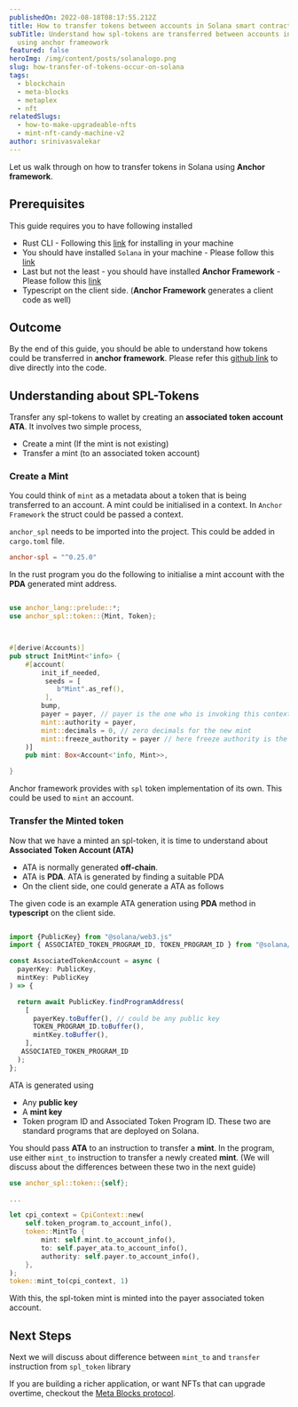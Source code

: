 ```yaml
---
publishedOn: 2022-08-18T08:17:55.212Z
title: How to transfer tokens between accounts in Solana smart contract ? - Part 1
subTitle: Understand how spl-tokens are transferred between accounts in solana
  using anchor frameowork
featured: false
heroImg: /img/content/posts/solanalogo.png
slug: how-transfer-of-tokens-occur-on-solana
tags:
  - blockchain
  - meta-blocks
  - metaplex
  - nft
relatedSlugs:
  - how-to-make-upgradeable-nfts
  - mint-nft-candy-machine-v2
author: srinivasvalekar
---
```

Let us walk through on how to transfer tokens in Solana using **Anchor framework**.

## Prerequisites

This guide requires you to have following installed

* Rust CLI - Following this [link](https://www.rust-lang.org/tools/install) for installing in your machine
* You should have installed `Solana` in your machine - Please follow this [link](https://docs.solana.com/cli/install-solana-cli-tools)
* Last but not the least - you should have installed **Anchor Framework**  - Please follow this [link](https://book.anchor-lang.com/getting_started/installation.html#anchor)
* Typescript on the client side. (**Anchor Framework** generates a client code as well)

## Outcome

By the end of this guide, you should be able to understand how tokens could be transferred in **anchor framework**. Please refer this [github link](https://github.com/metablockshq/metablocks-program-library/blob/main/nft-vault/programs/nft-vault/src/lib.rs) to dive directly into the code.


## Understanding about SPL-Tokens

Transfer any spl-tokens to wallet by creating an **associated token account ATA**. It involves two simple process, 
* Create a mint (If the mint is not existing)
* Transfer a mint (to an associated token account)


### Create a Mint 
You could think of `mint` as a metadata about a token that is being transferred to an account. A mint could be initialised in a context. In `Anchor Framework` the struct could be passed a context. 

`anchor_spl` needs to be imported into the project. This could be added in `cargo.toml` file.

```toml
anchor-spl = "^0.25.0"
```


In the rust program you do the following to initialise a mint account with the **PDA** generated mint address.

```rust

use anchor_lang::prelude::*;
use anchor_spl::token::{Mint, Token};



#[derive(Accounts)]
pub struct InitMint<'info> {
    #[account(
        init_if_needed,
         seeds = [
            b"Mint".as_ref(),
         ],
        bump,
        payer = payer, // payer is the one who is invoking this context
        mint::authority = payer,
        mint::decimals = 0, // zero decimals for the new mint
        mint::freeze_authority = payer // here freeze authority is the payer
    )]
    pub mint: Box<Account<'info, Mint>>,

}

```

Anchor framework provides with `spl` token implementation of its own. This could be used to `mint` an account.


### Transfer the Minted token

Now that we have a minted an spl-token, it is time to understand about **Associated Token Account (ATA)**

* ATA is normally generated **off-chain**. 
* ATA is **PDA**. ATA is generated by finding a suitable PDA
* On the client side, one could generate a ATA as follows 

The given code is an example ATA generation using **PDA** method in **typescript** on the client side.

```typescript

import {PublicKey} from "@solana/web3.js"
import { ASSOCIATED_TOKEN_PROGRAM_ID, TOKEN_PROGRAM_ID } from "@solana/spl-token";

const AssociatedTokenAccount = async (
  payerKey: PublicKey,
  mintKey: PublicKey
) => {

  return await PublicKey.findProgramAddress(
    [
      payerKey.toBuffer(), // could be any public key
      TOKEN_PROGRAM_ID.toBuffer(),
      mintKey.toBuffer(),
    ],
   ASSOCIATED_TOKEN_PROGRAM_ID  
  );
};

```

ATA is generated using 
* Any **public key**
* A **mint key** 
* Token program ID and Associated Token Program ID. These two are standard programs that are deployed on Solana.

You should pass **ATA** to an instruction to transfer a **mint**. In the program, use either `mint_to` instruction to transfer a newly created **mint**. (We will discuss about the differences between these two in the next guide)

```rust
use anchor_spl::token::{self};

...

let cpi_context = CpiContext::new(
    self.token_program.to_account_info(),
    token::MintTo {
        mint: self.mint.to_account_info(),
        to: self.payer_ata.to_account_info(),
        authority: self.payer.to_account_info(),
    },
);
token::mint_to(cpi_context, 1)
```

With this, the spl-token mint is minted into the payer associated token account. 


## Next Steps

Next we will discuss about difference between `mint_to` and `transfer` instruction from `spl_token` library 

If you are building a richer application, or want NFTs that can upgrade overtime, checkout the [Meta Blocks protocol](https://metablocks.world/guides/protocol).